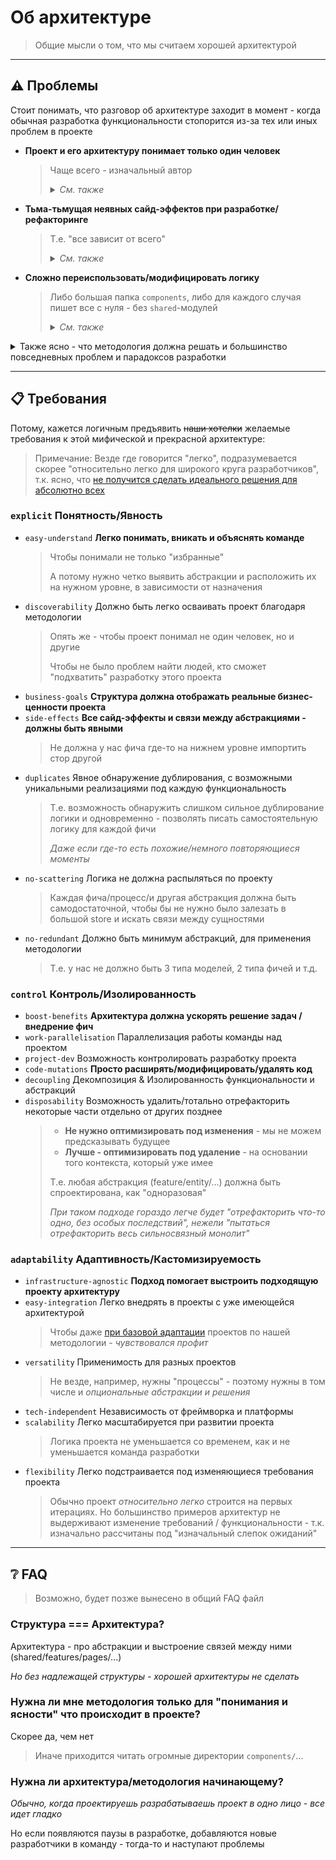 # Об архитектуре

> Общие мысли о том, что мы считаем хорошей архитектурой
---

## ⚠️ Проблемы
Стоит понимать, что разговор об архитектуре заходит в момент - когда обычная разработка функциональности стопорится из-за тех или иных проблем в проекте

- **Проект и его архитектуру понимает только один человек**
  > Чаще всего - изначальный автор
  >
  > <details>
  > <summary><i>См. также</i></summary>
  >
  > - *"Сложно добавить человека в разработку"*
  > - *"На каждую проблему - у каждого свое мнение как обходить" (позавидуем ангуляру)*
  > - *"Не понимаю что происходит в этом большом куске монолита"*
  > - *и т.д.*
  > </details>

- **Тьма-тьмущая неявных сайд-эффектов при разработке/рефакторинге**
  > Т.е. "все зависит от всего"
  >
  > <details>
  > <summary><i>См. также</i></summary>
  >
  > - *"Фича импортит фичу"*
  > - *"Я обновил(а) стор одной страницы, а отвалилась функциональность на другой"*
  > - *"Логика размазана по всему приложению, и невозможно отследить - где начало, где конец"*
  > - *и т.д.*
  > </details>

- **Сложно переиспользовать/модифицировать логику**
  > Либо большая папка `components`, либо для каждого случая пишет все с нуля - без `shared`-модулей
  >
  > <details>
  > <summary><i>См. также</i></summary>
  >
  > - *"У меня в проекте есть n-реализаций одной и той же бизнес-логики, за что приходится ежедневно расплачиваться"*
  > - *"В проекте есть 6 разных компонентов кнопки/попапа/..."*
  > - *"Свалка хелперов"*
  > - *и т.д.*
  > </details>

<details>
<summary>Также ясно - что методология должна решать и большинство повседневных проблем и парадоксов разработки</summary>

- 🧔 *"Обычно чем меньше команда, тем лучше работает"*
- 👧 *"Идея [изолированных фич] хорошая, но работает полностью - редко"*
- 🧑 *"Не всякий бизнес готов вкладываться в качество и архитектуру, кому-то просто нужны фичи. Т.е. сделал - и забыл"*
- 👴 *"Разработчики сами редко понимают важность архитектуры"*
- 👩 *"Если нельзя хорошо написать, хочется хотя бы легко удалить/отрефакторить полностью какую-то часть"*
- 👱‍♂️ *"У меня все зависит от всего - но я не знаю как сделать лучше"*
</details>


---


## 📋 Требования
Потому, кажется логичным предъявить ~~наши хотелки~~ желаемые требования к этой мифической и прекрасной архитектуре:

> Примечание: Везде где говорится "легко", подразумевается скорее "относительно легко для широкого круга разработчиков", т.к. ясно, что [не получится сделать идеального решения для абсолютно всех](./readme.md)

<!-- TODO Кодовые слова в том числе пригодятся для линтера -->
<!-- TODO Сделать более компактный вид для требований <details>...</details> -->
<!-- TODO
**Goals**: `Discoverability`, `Work parallesisation`, `Control shared abstractions`, `Refactoring`, `AB Tests`, `Integration tests`
- **Principles**: `Decentralization`, `Explicit sharing`, `Co-location`, `Isolation`, `Disposability`
-->

### `explicit` Понятность/Явность
- `easy-understand` **Легко понимать, вникать и объяснять команде**
  > Чтобы понимали не только "избранные"
  >
  > А потому нужно четко выявить абстракции и расположить их на нужном уровне, в зависимости от назначения
- `discoverability` Должно быть легко осваивать проект благодаря методологии
  > Опять же - чтобы проект понимал не один человек, но и другие
  >
  > Чтобы не было проблем найти людей, кто сможет "подхватить" разработку этого проекта
- `business-goals` **Структура должна отображать реальные бизнес-ценности проекта**
- `side-effects` **Все сайд-эффекты и связи между абстракциями - должны быть явными**
   > Не должна у нас фича где-то на нижнем уровне импортить стор другой
- `duplicates` Явное обнаружение дублирования, с возможными уникальными реализациями под каждую функциональность
   > Т.е. возможность обнаружить слишком сильное дублирование логики и одновременно - позволять писать самостоятельную логику для каждой фичи
   >
   > *Даже если где-то есть похожие/немного повторяющиеся моменты*
- `no-scattering` Логика не должна распыляться по проекту
   > Каждая фича/процесс/и другая абстракция должна быть самодостаточной, чтобы бы не нужно было залезать в большой store и искать связи между сущностями
- `no-redundant` Должно быть минимум абстракций, для применения методологии
   > Т.е. у нас не должно быть 3 типа моделей, 2 типа фичей и т.д.

### `control` Контроль/Изолированность
- `boost-benefits` **Архитектура должна ускорять решение задач / внедрение фич**
- `work-parallelisation` Параллелизация работы команды над проектом
- `project-dev` Возможность контролировать разработку проекта
- `code-mutations` **Просто расширять/модифицировать/удалять код**
- `decoupling` Декомпозиция & Изолированность функциональности и абстракций
- `disposability` Возможность удалить/тотально отрефакторить некоторые части отдельно от других позднее
  > - **Не нужно оптимизировать под изменения** - мы не можем предсказывать будущее
  > - **Лучше - оптимизировать под удаление** - на основании того контекста, который уже имее
  >
  > Т.е. любая абстракция (feature/entity/...) должна быть спроектирована, как "одноразовая"
  >
  > *При таком подходе гораздо легче будет "отрефакторить что-то одно, без особых последствий", нежели "пытаться отрефакторить весь сильносвязный монолит"*

### `adaptability` Адаптивность/Кастомизируемость
- `infrastructure-agnostic` **Подход помогает выстроить подходящую проекту архитектуру**
- `easy-integration` Легко внедрять в проекты с уже имеющейся архитектурой
  > Чтобы даже [при базовой адаптации](https://github.com/feature-sliced/wiki/discussions/22) проектов по нашей методологии - *чувствовался профит*
- `versatility` Применимость для разных проектов
  > Не везде, например, нужны "процессы" - поэтому нужны в том числе и *опциональные абстракции и решения*
- `tech-independent` Независимость от фреймворка и платформы
- `scalability` Легко масштабируется при развитии проекта
  > Логика проекта не уменьшается со временем, как и не уменьшается команда разработки
- `flexibility` Легко подстраивается под изменяющиеся требования проекта
  > Обычно проект *относительно легко* строится на первых итерациях. Но большинство примеров архитектур не выдерживают изменение требований / функциональности - т.к. изначально рассчитаны под "изначальный слепок ожиданий"


---


## ❔ FAQ

> Возможно, будет позже вынесено в общий FAQ файл

### Структура === Архитектура?
Архитектура - про абстракции и выстроение связей между ними (shared/features/pages/...)

*Но без надлежащей структуры - хорошей архитектуры не сделать*

### Нужна ли мне методология только для "понимания и ясности" что происходит в проекте?
Скорее да, чем нет

> Иначе приходится читать огромные директории `components/`...

### Нужна ли архитектура/методология начинающему?
*Обычно, когда проектируешь разрабатываешь проект в одно лицо - все идет гладко*

Но если появляются паузы в разработке, добавляются новые разработчики в команду - тогда-то и наступают проблемы
